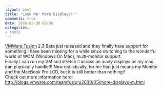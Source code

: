 ```yaml
---
layout: post
title: "Look Ma' More Displays!!"
comments: true
date: 2008-05-30 09:00
categories:
- tools
---
```


[VMWare Fusion](http://www.vmware.com/products/fusion/) 2.0 Beta just released and they finally have support for something I have been missing for a while since switching to the wonderful world of WOM (Windows On Mac), multi-monitor support.  
Finally I can run my VM and stretch it across an many displays as my mac can physically handle!!! Now realistically, for me that just means my Monitor and the MacBook Pro LCD, but it is still better than nothing!!  
Check out more information here: <a title="http://blogs.vmware.com/teamfusion/2008/05/more-displays-m.html" href="http://blogs.vmware.com/teamfusion/2008/05/more-displays-m.html">http://blogs.vmware.com/teamfusion/2008/05/more-displays-m.html</a>




